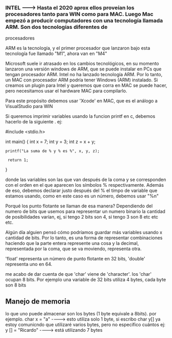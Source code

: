### INTEL ---> Hasta el 2020 aprox ellos proveían los procesadores tanto para WIN como para MAC. Luego Mac empezó a producir computadores con una tecnología llamada ARM. Son dos tecnologías diferentes de 
procesadores

ARM es la tecnología, y el primer procesador que lanzaron bajo esta tecnología fue llamado "M1", ahora van en "M4"

Microsoft suele ir atrasado en los cambios tecnológicos, en su momento lanzaron una versión windows de ARM, que se puede instalar en PCs que tengan procesador ARM. Intel no ha lanzado tecnología ARM. Por lo
tanto, un MAC con procesador ARM podría tener Windows (ARM) instalado. Si creamos un plugin para Intel y queremos que corra en MAC se puede hacer, pero necesitamos usar el hardware MAC para compilarlo.

Para este propósito debemos usar 'Xcode' en MAC, que es el análogo a VisualStudio para WIN

Si queremos imprimir variables usando la funcion printf en c, debemos hacerlo de la siguiente . ej:


#include <stdio.h>

int main()
{
    int x = 7;
    int y = 3;
    int z = x + y;

    printf("La suma de % y % es %", x, y, z);

     return 1;
}

donde las variables son las que van después de la coma y se corresponden con el orden en el que aparecen los símbolos % respectivamente. Además de eso, debemos declarar justo después del % el timpo de variable que estamos usando, como en este caso es un número, debemos usar "%n"

Porqué los punto flotante se llaman de esa manera?
Dependiendo del numero de bits que usemos para representar un numero binario la cantidad de posibilidades varían, ej, si tengo 2 bits son 4, si tengo 3 son 8 etc etc etc.

Algún día alguien pensó cómo podríamos guardar más variables usando x cantidad de bits. Por lo tanto, es una forma de representar combinaciones haciendo que 
la parte entera represente una cosa y la decimal, representada por la coma, que se va moviendo, representa otra.

'float' representa un número de punto flotante en 32 bits, 'double' representa uno en 64.

me acabo de dar cuenta de que 'char' viene de 'character'. los 'char' ocupan 8 bits. Por ejemplo una variable de 32 bits utiliza 4 bytes, cada byte son 8 bits

## Manejo de memoria

lo que uno puede almacenar son los bytes (1 byte equivale a 8bits). 
por ejemplo. char x = "a" ----> esto utiliza solo 1 byte, si escribo char y[] ya estoy comunicndo que utilizaré varios bytes, pero no especifico cuántos
ej: y [] = "Ricardo" ----> está utilizando 7 bytes


